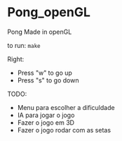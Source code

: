# Pong_openGL
Pong Made in openGL

to run:
    ```
    make
    ```

Right:

- Press "w" to go up
- Press "s" to go down

TODO:
- Menu para escolher a dificuldade
- IA para jogar o jogo
- Fazer o jogo em 3D
- Fazer o jogo rodar com as setas

